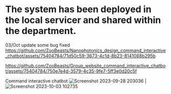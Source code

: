 # The system has been deployed in the local servicer and shared within the department.


03/Oct update some bug fixed
https://github.com/ZooBeasts/Nanophotonics_design_command_interactive_chatbot/assets/75404784/71d50c59-3673-4c1d-8b23-8141088b295b









https://github.com/ZooBeasts/Group_website_command_interactive_chatbot/assets/75404784/750e7e4d-3579-4c35-9fe7-5ff3e0d20c5f




Command interactive chatbot
![Screenshot 2023-09-28 203036](https://github.com/ZooBeasts/Group_website_command_interactive_chatbot/assets/75404784/b28ba854-4f54-4e3a-a7a0-bdeeb99420a9) | ![Screenshot 2023-10-03 102735](https://github.com/ZooBeasts/Nanophotonics_design_command_interactive_chatbot/assets/75404784/de434893-4e52-4ff9-beb3-d608ffed2477)



